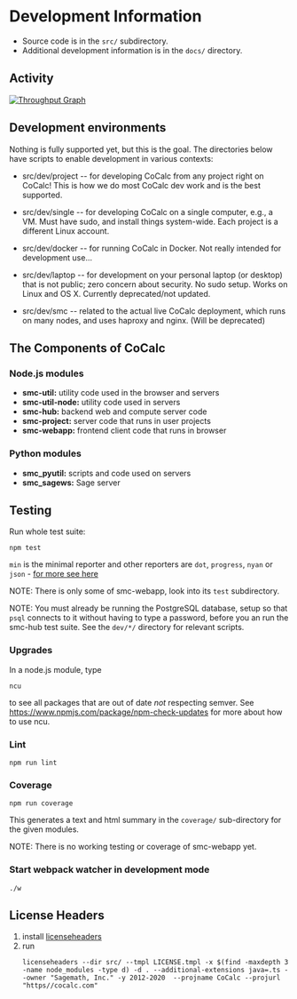 # Development Information

- Source code is in the `src/` subdirectory.
- Additional development information is in the `docs/` directory.

## Activity

[![Throughput Graph](https://graphs.waffle.io/sagemathinc/smc/throughput.svg)](https://waffle.io/sagemathinc/smc/metrics/throughput)

## Development environments

Nothing is fully supported yet, but this is the goal.
The directories below have scripts to enable development
in various contexts:

- src/dev/project -- for developing CoCalc from any project right on CoCalc!  This is how we do most CoCalc dev work and is the best supported.

- src/dev/single -- for developing CoCalc on a single computer, e.g., a VM.   Must have sudo, and install things system-wide.  Each project is a different Linux account.

- src/dev/docker -- for running CoCalc in Docker.  Not really intended for development use...

- src/dev/laptop -- for development on your personal laptop (or desktop) that is not public; zero concern about security. No sudo setup.  Works on Linux and OS X.  Currently deprecated/not updated.

- src/dev/smc -- related to the actual live CoCalc deployment, which runs on many nodes, and uses haproxy and nginx. (Will be deprecated)

## The Components of CoCalc

### Node.js modules

- **smc-util:**      utility code used in the browser and servers
- **smc-util-node:** utility code used in servers
- **smc-hub:**       backend web and compute server code
- **smc-project:**   server code that runs in user projects
- **smc-webapp:**    frontend client code that runs in browser

### Python modules

- **smc_pyutil:**    scripts and code used on servers
- **smc_sagews:**    Sage server

## Testing

Run whole test suite:

    npm test

`min` is the minimal reporter and
other reporters are `dot`, `progress`, `nyan` or `json` - [for more see here](http://mochajs.org/)

NOTE: There is only some of smc-webapp, look into its `test` subdirectory.

NOTE: You must already be running the PostgreSQL database, setup so that
`psql` connects to it without having to type a password, before you an
run the smc-hub test suite.  See the `dev/*/` directory for relevant scripts.

### Upgrades

In a node.js module, type

    ncu

to see all packages that are out of date *not* respecting semver.  See https://www.npmjs.com/package/npm-check-updates for more about how to use ncu.

### Lint

    npm run lint

### Coverage

    npm run coverage

This generates a text and html summary in the `coverage/` sub-directory for the given modules.

NOTE: There is no working testing or coverage of smc-webapp yet.

### Start webpack watcher in development mode

    ./w

## License Headers

1. install [licenseheaders]()
2. run
   ```
   licenseheaders --dir src/ --tmpl LICENSE.tmpl -x $(find -maxdepth 3 -name node_modules -type d) -d . --additional-extensions java=.ts --owner "Sagemath, Inc." -y 2012-2020  --projname CoCalc --projurl "https//cocalc.com"
   ```

